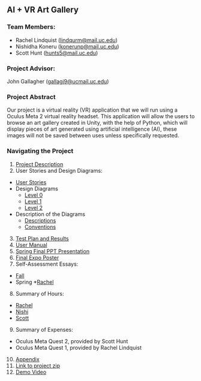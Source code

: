 ## AI + VR Art Gallery

### Team Members:
* Rachel Lindquist (lindqurm@mail.uc.edu)
* Nishidha Koneru (konerunp@mail.uc.edu) 
* Scott Hunt (hunts5@mail.uc.edu)

### Project Advisor:
John Gallagher (gallagj9@ucmail.uc.edu)

### Project Abstract
Our project is a virtual reality (VR) application that we will run using a Oculus Meta 2 virtual reality headset. This application will allow the users to browse an art gallery created in Unity, with the help of Python, which will display pieces of art generated using artificial intelligence (AI), these images will not be saved between uses unless specifically requested.


### Navigating the Project
1. [Project Description](https://github.com/nishikoneru/CSSeniorDesignProject/blob/main/Project-Description.md)
2. User Stories and Design Diagrams:
  * [User Stories](https://github.com/nishikoneru/CSSeniorDesignProject/blob/main/User_Stories.md)
  * Design Diagrams
    * [Level 0](https://github.com/nishikoneru/CSSeniorDesignProject/blob/main/Design_Diagrams/D0.png)
    * [Level 1](https://github.com/nishikoneru/CSSeniorDesignProject/blob/main/Design_Diagrams/D1.png)
    * [Level 2](https://github.com/nishikoneru/CSSeniorDesignProject/blob/main/Design_Diagrams/D2.png)
  * Description of the Diagrams
    * [Descriptions](https://github.com/nishikoneru/CSSeniorDesignProject/blob/main/Design_Diagrams/Diagram_Descriptions.txt)
    * [Conventions](https://github.com/nishikoneru/CSSeniorDesignProject/blob/main/Design_Diagrams/Diagram_Conventions.md)
3. [Test Plan and Results](https://github.com/nishikoneru/CSSeniorDesignProject/blob/main/SeniorProjectTestPlan.pdf)
4. [User Manual](https://rachellindquist.github.io/SeniorProjectSite/)
5. [Spring Final PPT Presentation](https://github.com/nishikoneru/CSSeniorDesignProject/blob/main/Senior%20Design%20Project%20Presentation%20Slides.pptx)
6. [Final Expo Poster](https://github.com/nishikoneru/CSSeniorDesignProject/blob/main/Expo%20Poster.pdf)
7. Self-Assessment Essays:
  * [Fall](https://github.com/nishikoneru/CSSeniorDesignProject/blob/main/HWEssays/Constraint_Essay.md)
  * Spring
       *[Rachel](https://github.com/nishikoneru/CSSeniorDesignProject/blob/main/RachelIndividualAssessment.pdf)
8. Summary of Hours:
  * [Rachel](https://github.com/nishikoneru/CSSeniorDesignProject/blob/main/hours/RachelHours.txt)
  * [Nishi](https://github.com/nishikoneru/CSSeniorDesignProject/blob/main/hours/Nishi_Hours.md)
  * [Scott]()
9. Summary of Expenses:
  * Oculus Meta Quest 2, provided by Scott Hunt
  * Oculus Meta Quest 1, provided by Rachel Lindquist
10. [Appendix](https://github.com/nishikoneru/CSSeniorDesignProject/blob/main/Appendix.md)
11. [Link to project zip](https://mailuc-my.sharepoint.com/:u:/r/personal/lindqurm_mail_uc_edu/Documents/SeniorDesignfin.rar?csf=1&web=1&e=xZOkWD)
12. [Demo Video](https://mailuc-my.sharepoint.com/:v:/g/personal/lindqurm_mail_uc_edu/EbHEtkQ9UuxEltKDe3XdKagBsb7vjbAUonBujf11ZcGwbw)
